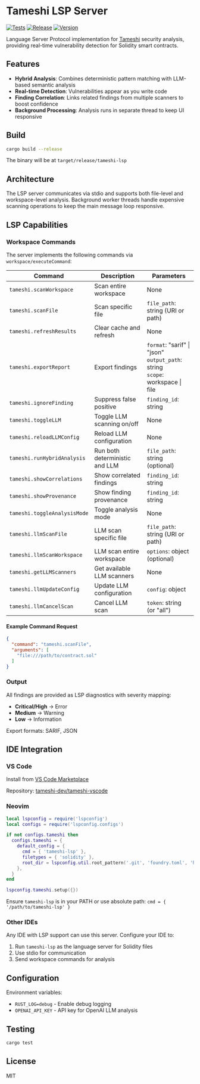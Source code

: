 # Tameshi LSP Server

[![Tests](https://github.com/tameshi-dev/TameshiLSP/actions/workflows/test.yml/badge.svg)](https://github.com/tameshi-dev/TameshiLSP/actions/workflows/test.yml)
[![Release](https://img.shields.io/github/v/release/tameshi-dev/TameshiLSP?display_name=tag)](https://github.com/tameshi-dev/TameshiLSP/releases/latest)
[![Version](https://img.shields.io/badge/version-0.1.1-blue)](https://github.com/tameshi-dev/TameshiLSP/releases)

Language Server Protocol implementation for [Tameshi](https://github.com/tameshi-dev/Tameshi) security analysis, providing real-time vulnerability detection for Solidity smart contracts.

## Features

- **Hybrid Analysis**: Combines deterministic pattern matching with LLM-based semantic analysis
- **Real-time Detection**: Vulnerabilities appear as you write code
- **Finding Correlation**: Links related findings from multiple scanners to boost confidence
- **Background Processing**: Analysis runs in separate thread to keep UI responsive

## Build

```bash
cargo build --release
```

The binary will be at `target/release/tameshi-lsp`

## Architecture

The LSP server communicates via stdio and supports both file-level and workspace-level analysis. Background worker threads handle expensive scanning operations to keep the main message loop responsive.

## LSP Capabilities

### Workspace Commands

The server implements the following commands via `workspace/executeCommand`:

| Command | Description | Parameters |
|---------|-------------|------------|
| `tameshi.scanWorkspace` | Scan entire workspace | None |
| `tameshi.scanFile` | Scan specific file | `file_path`: string (URI or path) |
| `tameshi.refreshResults` | Clear cache and refresh | None |
| `tameshi.exportReport` | Export findings | `format`: "sarif" \| "json"<br>`output_path`: string<br>`scope`: workspace \| file |
| `tameshi.ignoreFinding` | Suppress false positive | `finding_id`: string |
| `tameshi.toggleLLM` | Toggle LLM scanning on/off | None |
| `tameshi.reloadLLMConfig` | Reload LLM configuration | None |
| `tameshi.runHybridAnalysis` | Run both deterministic and LLM | `file_path`: string (optional) |
| `tameshi.showCorrelations` | Show correlated findings | `finding_id`: string |
| `tameshi.showProvenance` | Show finding provenance | `finding_id`: string |
| `tameshi.toggleAnalysisMode` | Toggle analysis mode | None |
| `tameshi.llmScanFile` | LLM scan specific file | `file_path`: string (URI or path) |
| `tameshi.llmScanWorkspace` | LLM scan entire workspace | `options`: object (optional) |
| `tameshi.getLLMScanners` | Get available LLM scanners | None |
| `tameshi.llmUpdateConfig` | Update LLM configuration | `config`: object |
| `tameshi.llmCancelScan` | Cancel LLM scan | `token`: string (or "all") |

#### Example Command Request

```json
{
  "command": "tameshi.scanFile",
  "arguments": [
    "file:///path/to/contract.sol"
  ]
}
```

### Output

All findings are provided as LSP diagnostics with severity mapping:
- **Critical/High** → Error
- **Medium** → Warning
- **Low** → Information

Export formats: SARIF, JSON

## IDE Integration

### VS Code

Install from [VS Code Marketplace](https://marketplace.visualstudio.com/items?itemName=tameshi.tameshi-vscode)

Repository: [tameshi-dev/tameshi-vscode](https://github.com/tameshi-dev/tameshi-vscode)

### Neovim

```lua
local lspconfig = require('lspconfig')
local configs = require('lspconfig.configs')

if not configs.tameshi then
  configs.tameshi = {
    default_config = {
      cmd = { 'tameshi-lsp' },
      filetypes = { 'solidity' },
      root_dir = lspconfig.util.root_pattern('.git', 'foundry.toml', 'hardhat.config.js'),
    },
  }
end

lspconfig.tameshi.setup({})
```

Ensure `tameshi-lsp` is in your PATH or use absolute path: `cmd = { '/path/to/tameshi-lsp' }`

### Other IDEs

Any IDE with LSP support can use this server. Configure your IDE to:
1. Run `tameshi-lsp` as the language server for Solidity files
2. Use stdio for communication
3. Send workspace commands for analysis

## Configuration

Environment variables:
- `RUST_LOG=debug` - Enable debug logging
- `OPENAI_API_KEY` - API key for OpenAI LLM analysis

## Testing

```bash
cargo test
```

## License

MIT
